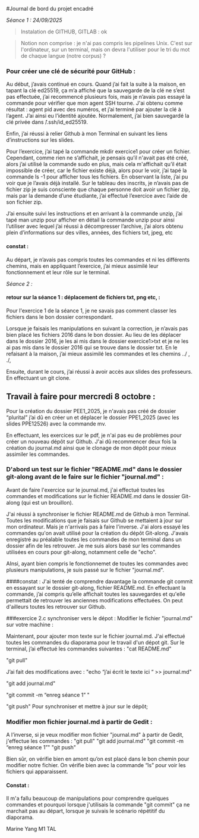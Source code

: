 #Journal de bord du projet encadré

*Séance 1 : 24/09/2025*

>Instalation de GITHUB, GITLAB : ok 

>Notion non comprise : je n'ai pas compris les pipelines Unix. 
C'est sur l'ordinateur, sur un terminal, mais on devra l'utiliser pour le tri du mot de chaque langue (notre corpus) ? 


### Pour créer une clé de sécurité pour GitHub : 
Au début, j’avais continué en cours. Quand j’ai fait la suite à la maison, en tapant la clé ed25519, ça m’a affiché que la sauvegarde de la clé ne s’est pas effectuée, j’ai recommencé plusieurs fois, mais je n’avais pas essayé la commande pour vérifier que mon agent SSH tourne. J'ai obtenu comme résultat : agent pid avec des numéros, et j’ai terminé par ajouter la clé à l’agent. J’ai ainsi eu l’identité ajoutée.
Normalement, j’ai bien sauvegardé la clé privée dans ̃/.ssh/id_ed25519.

Enfin, j’ai réussi à relier Github à mon Terminal en suivant les liens d’instructions sur les slides.

Pour l’exercice, j’ai tapé la commande mkdir exercice1 pour créer un fichier. Cependant, comme rien ne s’affichait, je pensais qu’il n'avait pas été créé, alors j’ai utilisé la commande sudo en plus, mais cela m'affichait qu’il était impossible de créer, car le fichier existe déjà, alors pour le voir, j’ai tapé la commande ls -1 pour afficher tous les fichiers. En observant la liste, j’ai pu voir que je l’avais déjà installé. Sur le tableau des inscrits, je n’avais pas de fichier zip je suis consciente que chaque personne doit avoir un fichier zip, mais par la demande d’une étudiante, j’ai effectué l’exercice avec l’aide de son fichier zip.

J’ai ensuite suivi les instructions et en arrivant à la commande unzip, j’ai tapé man unzip pour afficher en détail la commande unzip pour ainsi l’utiliser avec lequel j’ai réussi à décompresser l’archive, j’ai alors obtenu plein d’informations sur des villes, années, des fichiers txt, jpeg, etc

#### constat : 
Au départ, je n’avais pas compris toutes les commandes et ni les différents chemins, mais en appliquant l’exercice, j’ai mieux assimilé leur fonctionnement et leur rôle sur le terminal.


*Séance 2 :*

#### retour sur la séance 1 : déplacement de fichiers txt, png etc, : 
Pour l'exercice 1 de la séance 1, je ne savais pas comment classer les fichiers dans le bon dossier correspondant.

Lorsque je faisais les manipulations en suivant la correction, je n’avais pas bien placé les fichiers 2016 dans le bon dossier. Au lieu de les déplacer dans le dossier 2016, je les ai mis dans le dossier  exercice1>txt et je ne les ai pas mis dans le dossier 2016 qui se trouve dans le dossier txt. En le refaisant à la maison, j’ai mieux assimilé les commandes et les chemins ../ ,  ./,

Ensuite, durant le cours, j’ai réussi à avoir accès aux slides des professeurs. En effectuant un git clone.


## Travail à faire pour mercredi 8 octobre :
Pour la création du dossier PEE1_2025, je n'avais pas créé de dossier “plurital” j’ai dû en créer un et déplacer le dossier PPE1_2025 (avec les slides PPE12526) avec la commande mv.

En effectuant, les exercices sur le pdf, je n'ai pas eu de problèmes pour créer un nouveau dépôt sur Github. J'ai dû recommencer deux fois la création du journal.md ainsi que le clonage de mon dépôt pour mieux assimiler les commandes. 

### D'abord un test sur le fichier "README.md" dans le dossier git-along avant de le faire sur le fichier "journal.md" : 
Avant de faire l'exercice sur le journal.md, j'ai effectué toutes les commandes et modifications sur le fichier README.md dans le dossier Git-along (qui est un brouillon).

J'ai réussi à synchroniser le fichier README.md de Github à mon Terminal. Toutes les modifications que je faisais sur Github se mettaient à jour sur mon ordinateur. Mais je n'arrivais pas à faire l'inverse. J'ai alors essayé les commandes qu'on avait utilisé pour la création du dépôt Git-along. J'avais enregistré au préalable toutes les commandes de mon terminal dans un dossier afin de les retrouver. Je me suis alors basé sur les commandes utilisées en cours pour git-along, notamment celle de "echo".

AInsi, ayant bien compris le fonctionnemet de toutes les commandes avec plusieurs manipulations, je suis passé sur le fichier "journal.md".

####constat : 
J'ai tenté de comprendre davantage la commande git commit en essayant sur le dossier git-along, fichier README.md. En effectuant la commande, j’ai compris qu’elle affichait toutes les sauvegardes et qu'elle permettait de retrouver les anciennes modifications effectuées. On peut d'ailleurs toutes les retrouver sur Github.

###exercice 2.c synchroniser vers le dépot : Modifier le fichier "journal.md" sur votre machine : 

Maintenant, pour ajouter mon texte sur le fichier journal.md. J'ai effectué toutes les commandes du diaporama pour le travail d'un dépot git.
Sur le terminal, j’ai effectué les commandes suivantes : 
"cat README.md"
 
"git pull"

J’ai fait des modifications avec :
"echo “j’ai écrit le texte ici “ >> journal.md"

"git add journal.md" 

"git commit -m “enreg séance 1” "

"git push" 
Pour synchroniser et mettre à jour sur le dépôt;

### Modifier mon fichier journal.md à partir de Gedit : 
A l’inverse, si je veux modifier mon fichier "journal.md" à partir de Gedit, j'effectue les commandes : 
"git pull"
"git add journal.md"
"git commit -m “enreg séance 1”"
"git push"

Bien sûr, on vérifie bien en amont qu’on est placé dans le bon chemin pour modifier notre fichier. On vérifie bien avec la commande “ls” pour voir les fichiers qui apparaissent.


#### Constat : 
Il m'a fallu beaucoup de manipulations pour comprendre quelques commandes et pourquoi lorsque j'utilisais la commande "git commit" ça ne marchait pas au départ, lorsque je suivais le scénario répétitif du diaporama.

Marine Yang M1 TAL
